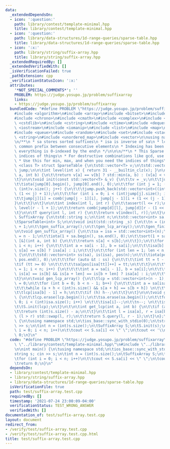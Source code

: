 ```yaml
---
data:
  _extendedDependsOn:
  - icon: ':question:'
    path: library/contest/template-minimal.hpp
    title: library/contest/template-minimal.hpp
  - icon: ':question:'
    path: library/data-structures/1d-range-queries/sparse-table.hpp
    title: library/data-structures/1d-range-queries/sparse-table.hpp
  - icon: ':x:'
    path: library/string/suffix-array.hpp
    title: library/string/suffix-array.hpp
  _extendedRequiredBy: []
  _extendedVerifiedWith: []
  _isVerificationFailed: true
  _pathExtension: cpp
  _verificationStatusIcon: ':x:'
  attributes:
    '*NOT_SPECIAL_COMMENTS*': ''
    PROBLEM: https://judge.yosupo.jp/problem/suffixarray
    links:
    - https://judge.yosupo.jp/problem/suffixarray
  bundledCode: "#define PROBLEM \"https://judge.yosupo.jp/problem/suffixarray\"\n\n\
    #include <algorithm>\n#include <array>\n#include <bitset>\n#include <cassert>\n\
    #include <chrono>\n#include <cmath>\n#include <complex>\n#include <cstdio>\n#include\
    \ <cstdlib>\n#include <cstring>\n#include <ctime>\n#include <deque>\n#include\
    \ <iostream>\n#include <iomanip>\n#include <list>\n#include <map>\n#include <numeric>\n\
    #include <queue>\n#include <random>\n#include <set>\n#include <stack>\n#include\
    \ <string>\n#include <unordered_map>\n#include <vector>\n\nusing namespace std;\n\
    \n/**\n * sa stores sorted suffixes\n * isa is inverse of sa\n * lcp is longest\
    \ common prefix between consecutive elements\n * Indexing has been fixed so that\
    \ everything is 0-indexed by the end\n */\n\n\n/**\n * This Sparse Table stores\
    \ indices of things\n * For destructive combinations like gcd, use associative_range_query.cpp\n\
    \ * Use this for min, max, and when you need the indices of things\n */\n\ntemplate\
    \ <class T> struct SparseTable {\n\tstd::vector<T> v;\n\tstd::vector<std::vector<int>>\
    \ jump;\n\n\tint level(int x) { return 31 - __builtin_clz(x); }\n\n\tint comb(int\
    \ a, int b) {\n\t\treturn v[a] == v[b] ? std::min(a, b) : (v[a] < v[b] ? a : b);\n\
    \t}\n\n\tvoid init(const std::vector<T> &_v) {\n\t\tv = _v;\n\t\tjump = {std::vector<int>((int)v.size())};\n\
    \t\tiota(jump[0].begin(), jump[0].end(), 0);\n\t\tfor (int j = 1; (1 << j) <=\
    \ (int)v.size(); j++) {\n\t\t\tjump.push_back(std::vector<int>((int)v.size() -\
    \ (1 << j) + 1));\n\t\t\tfor (int i = 0; i < (int)jump[j].size(); i++) {\n\t\t\
    \t\tjump[j][i] = comb(jump[j - 1][i], jump[j - 1][i + (1 << (j - 1))]);\n\t\t\t\
    }\n\t\t}\n\t}\n\n\tint index(int l, int r) {\n\t\tassert(l <= r);\n\t\tint d =\
    \ level(r - l + 1);\n\t\treturn comb(jump[d][l], jump[d][r - (1 << d) + 1]);\n\
    \t}\n\n\tT query(int l, int r) {\n\t\treturn v[index(l, r)];\n\t}\n};\n\nstruct\
    \ SuffixArray {\n\tstd::string s;\n\tint n;\n\tstd::vector<int> sa, isa, lcp;\n\
    \tSparseTable<int> S;\n\n\tvoid init(std::string _s) {\n\t\tn = (int)(s = _s).size()\
    \ + 1;\n\t\tgen_suffix_array();\n\t\tgen_lcp_array();\n\t\tgen_finish();\n\t}\n\
    \n\tvoid gen_suffix_array() {\n\t\tsa = isa = std::vector<int>(n);\n\t\tsa[0]\
    \ = n - 1;\n\t\tiota(1 + sa.begin(), sa.end(), 0);\n\t\tsort(1 + sa.begin(), sa.end(),\
    \ [&](int a, int b) {\n\t\t\treturn s[a] < s[b];\n\t\t});\n\t\tfor (int i = 1;\
    \ i < n; i++) {\n\t\t\tint a = sa[i - 1], b = sa[i];\n\t\t\tisa[b] = i > 1 &&\
    \ s[a] == s[b] ? isa[a] : i;\n\t\t}\n\t\tfor (int len = 1; len < n; len *= 2)\
    \ {\n\t\t\tstd::vector<int> ss(sa), is(isa), pos(n);\n\t\t\tiota(pos.begin(),\
    \ pos.end(), 0);\n\t\t\tfor (auto &t : ss) {\n\t\t\t\tint tt = t - len;\n\t\t\t\
    \tif (tt >= 0) \n\t\t\t\t\tsa[pos[isa[tt]]++] = tt;\n\t\t\t}\n\t\t\tfor (int i\
    \ = 1; i < n; i++) {\n\t\t\t\tint a = sa[i - 1], b = sa[i];\n\t\t\t\tisa[b] =\
    \ is[a] == is[b] && is[a + len] == is[b + len] ? isa[a] : i;\n\t\t\t}\n\t\t}\n\
    \t}\n\n\tvoid gen_lcp_array() {\n\t\tlcp = std::vector<int>(n - 1);\n\t\tint h\
    \ = 0;\n\t\tfor (int b = 0; b < n - 1; b++) {\n\t\t\tint a = sa[isa[b] - 1];\n\
    \t\t\twhile (a + h < (int)s.size() && s[a + h] == s[b + h]) \n\t\t\t\th++;\n\t\
    \t\tlcp[isa[b] - 1] = h;\n\t\t\tif (h) h--;\n\t\t}\n\t}\n\n\tvoid gen_finish()\
    \ {\n\t\tlcp.erase(lcp.begin());\n\t\tsa.erase(sa.begin());\n\t\tfor (int i =\
    \ 0; i < (int)isa.size(); i++) \n\t\t\tisa[i]--;\n\t\tn--; \n\t\tisa.pop_back();\n\
    \t\tS.init(lcp);\n\t}\n\t\n\tint get_lcp(int a, int b) {\n\t\tif (a == b) {\n\t\
    \t\treturn (int)s.size() - a;\n\t\t}\n\t\tint l = isa[a], r = isa[b]; \n\t\tif\
    \ (l > r) std::swap(l, r);\n\t\treturn S.query(l, r - 1);\n\t}\n};\n\nint main()\
    \ {\n\tusing namespace std;\n\tios_base::sync_with_stdio(0);\n\tstring s; cin\
    \ >> s;\n\tint n = (int)s.size();\n\tSuffixArray S;\n\tS.init(s);\n\tfor (int\
    \ i = 0; i < n; i++)\n\t\tcout << S.sa[i] << \" \";\n\tcout << '\\n';\n\treturn\
    \ 0;\n}\n"
  code: "#define PROBLEM \"https://judge.yosupo.jp/problem/suffixarray\"\n\n#include\
    \ \"../library/contest/template-minimal.hpp\"\n#include \"../library/string/suffix-array.hpp\"\
    \n\nint main() {\n\tusing namespace std;\n\tios_base::sync_with_stdio(0);\n\t\
    string s; cin >> s;\n\tint n = (int)s.size();\n\tSuffixArray S;\n\tS.init(s);\n\
    \tfor (int i = 0; i < n; i++)\n\t\tcout << S.sa[i] << \" \";\n\tcout << '\\n';\n\
    \treturn 0;\n}\n"
  dependsOn:
  - library/contest/template-minimal.hpp
  - library/string/suffix-array.hpp
  - library/data-structures/1d-range-queries/sparse-table.hpp
  isVerificationFile: true
  path: test/suffix-array.test.cpp
  requiredBy: []
  timestamp: '2021-07-24 23:00:09-04:00'
  verificationStatus: TEST_WRONG_ANSWER
  verifiedWith: []
documentation_of: test/suffix-array.test.cpp
layout: document
redirect_from:
- /verify/test/suffix-array.test.cpp
- /verify/test/suffix-array.test.cpp.html
title: test/suffix-array.test.cpp
---
```

